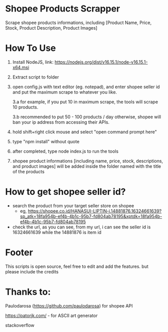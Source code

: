 # Shopee Products Scrapper
Scrape shopee products informations, including [Product Name, Price, Stock, Product Description, Product Images]

# How To Use
1. Install NodeJS, link: https://nodejs.org/dist/v16.15.1/node-v16.15.1-x64.msi
2. Extract script to folder
3. open config.js with text editor (eg. notepad), and enter shopee seller id and put the maximum scrape to whatever you like.

    3.a for example, if you put 10 in maximum scrape, the tools will scrape 10 products.
    
    3.b recommended to put 50 - 100 products / day otherwise, shopee will ban your ip address from accessing their APIs.
4. hold shift+right click mouse and select "open command prompt here"
5. type "npm install" without quote
6. after completed, type node index.js to run the tools
7. shopee product informations [including name, price, stock, descriptions, and product images] will be added inside the folder named with the title of the products

# How to get shopee seller id?

- search the product from your target seller store on shopee
    - eg, https://shopee.co.id/HANASUI-LIPTIN-i.14881876.16324661639?sp_atk=18fa954b-ef4b-4b1c-95b7-fd804ab78195&xptdk=18fa954b-ef4b-4b1c-95b7-fd804ab78195
- check the url, as you can see, from my url, i can see the seller id is 16324661639 while the 14881876 is item id

# Footer
This scripts is open source, feel free to edit and add the features.
but please include the credits

# Thanks to:
Paulodarosa (https://github.com/paulodarosa) for shopee API

https://patorjk.com/ - for ASCII art generator

stackoverflow
